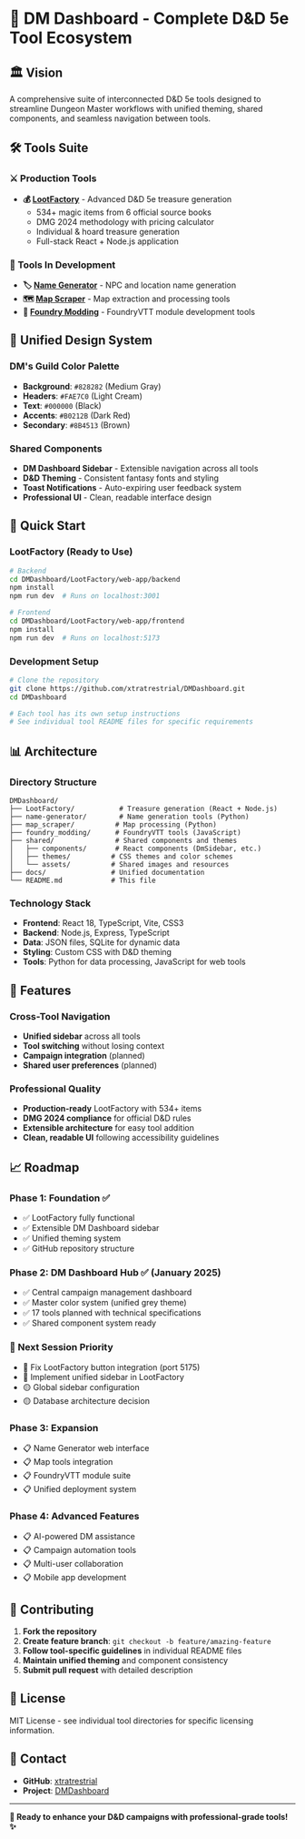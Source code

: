 # 🎲 DM Dashboard - Complete D&D 5e Tool Ecosystem

## 🏛️ **Vision**
A comprehensive suite of interconnected D&D 5e tools designed to streamline Dungeon Master workflows with unified theming, shared components, and seamless navigation between tools.

## 🛠️ **Tools Suite**

### **⚔️ Production Tools**
- **💰 [LootFactory](./LootFactory/)** - Advanced D&D 5e treasure generation
  - 534+ magic items from 6 official source books
  - DMG 2024 methodology with pricing calculator
  - Individual & hoard treasure generation
  - Full-stack React + Node.js application

### **🚧 Tools In Development**
- **🏷️ [Name Generator](./name-generator/)** - NPC and location name generation
- **🗺️ [Map Scraper](./map_scraper/)** - Map extraction and processing tools  
- **🎯 [Foundry Modding](./foundry_modding/)** - FoundryVTT module development tools

## 🎨 **Unified Design System**

### **DM's Guild Color Palette**
- **Background**: `#828282` (Medium Gray)
- **Headers**: `#FAE7C0` (Light Cream)
- **Text**: `#000000` (Black)
- **Accents**: `#B0212B` (Dark Red)
- **Secondary**: `#8B4513` (Brown)

### **Shared Components**
- **DM Dashboard Sidebar** - Extensible navigation across all tools
- **D&D Theming** - Consistent fantasy fonts and styling
- **Toast Notifications** - Auto-expiring user feedback system
- **Professional UI** - Clean, readable interface design

## 🚀 **Quick Start**

### **LootFactory (Ready to Use)**
```bash
# Backend
cd DMDashboard/LootFactory/web-app/backend
npm install
npm run dev  # Runs on localhost:3001

# Frontend  
cd DMDashboard/LootFactory/web-app/frontend
npm install
npm run dev  # Runs on localhost:5173
```

### **Development Setup**
```bash
# Clone the repository
git clone https://github.com/xtratrestrial/DMDashboard.git
cd DMDashboard

# Each tool has its own setup instructions
# See individual tool README files for specific requirements
```

## 📊 **Architecture**

### **Directory Structure**
```
DMDashboard/
├── LootFactory/           # Treasure generation (React + Node.js)
├── name-generator/        # Name generation tools (Python)
├── map_scraper/          # Map processing (Python)
├── foundry_modding/      # FoundryVTT tools (JavaScript)
├── shared/               # Shared components and themes
│   ├── components/       # React components (DmSidebar, etc.)
│   ├── themes/          # CSS themes and color schemes
│   └── assets/          # Shared images and resources
├── docs/                # Unified documentation
└── README.md            # This file
```

### **Technology Stack**
- **Frontend**: React 18, TypeScript, Vite, CSS3
- **Backend**: Node.js, Express, TypeScript
- **Data**: JSON files, SQLite for dynamic data
- **Styling**: Custom CSS with D&D theming
- **Tools**: Python for data processing, JavaScript for web tools

## 🔧 **Features**

### **Cross-Tool Navigation**
- **Unified sidebar** across all tools
- **Tool switching** without losing context
- **Campaign integration** (planned)
- **Shared user preferences** (planned)

### **Professional Quality**
- **Production-ready** LootFactory with 534+ items
- **DMG 2024 compliance** for official D&D rules
- **Extensible architecture** for easy tool addition
- **Clean, readable UI** following accessibility guidelines

## 📈 **Roadmap**

### **Phase 1: Foundation** ✅
- ✅ LootFactory fully functional
- ✅ Extensible DM Dashboard sidebar
- ✅ Unified theming system
- ✅ GitHub repository structure

### **Phase 2: DM Dashboard Hub** ✅ (January 2025)
- ✅ Central campaign management dashboard
- ✅ Master color system (unified grey theme)
- ✅ 17 tools planned with technical specifications
- ✅ Shared component system ready

### **🚨 Next Session Priority**
- 🔴 Fix LootFactory button integration (port 5175)
- 🔴 Implement unified sidebar in LootFactory
- 🟡 Global sidebar configuration
- 🟡 Database architecture decision

### **Phase 3: Expansion**
- 📋 Name Generator web interface
- 📋 Map tools integration
- 📋 FoundryVTT module suite
- 📋 Unified deployment system

### **Phase 4: Advanced Features**
- 📋 AI-powered DM assistance
- 📋 Campaign automation tools
- 📋 Multi-user collaboration
- 📋 Mobile app development

## 🤝 **Contributing**

1. **Fork the repository**
2. **Create feature branch**: `git checkout -b feature/amazing-feature`
3. **Follow tool-specific guidelines** in individual README files
4. **Maintain unified theming** and component consistency
5. **Submit pull request** with detailed description

## 📄 **License**

MIT License - see individual tool directories for specific licensing information.

## 🎯 **Contact**

- **GitHub**: [xtratrestrial](https://github.com/xtratrestrial)
- **Project**: [DMDashboard](https://github.com/xtratrestrial/DMDashboard)

---

**🎲 Ready to enhance your D&D campaigns with professional-grade tools! ✨** 